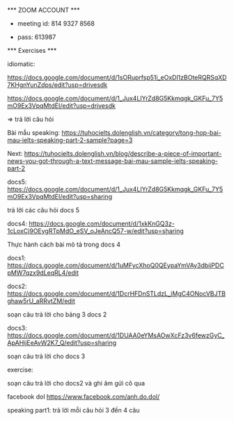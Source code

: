 *** ZOOM ACCOUNT ***

* meeting id: 814 9327 8568

* pass: 613987

*** Exercises ***

idiomatic:

https://docs.google.com/document/d/1sORuprfsp51i_eOxDl1zBOteRQRSqXD7KHgnYunZdps/edit?usp=drivesdk

https://docs.google.com/document/d/1_Jux4LIYrZd8G5Kkmqgk_GKFu_7Y5mO9Ex3VpqMtdEI/edit?usp=drivesdk

=> trả lời câu hỏi


Bài mẫu speaking: https://tuhocielts.dolenglish.vn/category/tong-hop-bai-mau-ielts-speaking-part-2-sample?page=3
 
 Next: https://tuhocielts.dolenglish.vn/blog/describe-a-piece-of-important-news-you-got-through-a-text-message-bai-mau-sample-ielts-speaking-part-2
 
docs5: https://docs.google.com/document/d/1_Jux4LIYrZd8G5Kkmqgk_GKFu_7Y5mO9Ex3VpqMtdEI/edit?usp=sharing

trả lời các câu hỏi docs 5

docs4: https://docs.google.com/document/d/1xkKnGQ3z-1cLoxCj9OEygRTpMdO_eSV_oJeAncQ57-w/edit?usp=sharing

Thực hành cách bài mô tả trong docs 4

docs1: 
https://docs.google.com/document/d/1uMFycXhoQ0QEypaYmVAy3dbijPDCpMW7qzx9dLeqRL4/edit

docs2:
https://docs.google.com/document/d/1DcrHFDnSTLdzL_iMgC4ONocVBJTBghaw5rU_aRRvtZM/edit

soạn câu trả lời cho bảng 3 docs 2

docs3: https://docs.google.com/document/d/1DUAA0eYMsAOwXcFz3v6fewzGyC_ApAHijEeAvW2K7_Q/edit?usp=sharing

soạn câu trả lời cho docs 3

exercise:

soạn câu trả lời cho docs2 và ghi âm gửi cô qua
 
facebook dol https://www.facebook.com/anh.do.dol/

speaking part1: trả lời mỗi câu hỏi 3 đến 4 câu
